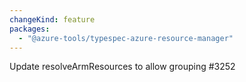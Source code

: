 ```yaml
---
changeKind: feature
packages:
  - "@azure-tools/typespec-azure-resource-manager"
---
```


Update resolveArmResources to allow grouping #3252